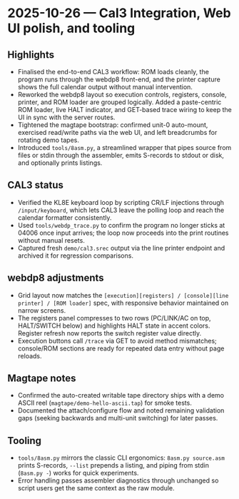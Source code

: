 # 2025-10-26 — Cal3 Integration, Web UI polish, and tooling

## Highlights
- Finalised the end-to-end CAL3 workflow: ROM loads cleanly, the program runs through the webdp8 front-end, and the printer capture shows the full calendar output without manual intervention.
- Reworked the webdp8 layout so execution controls, registers, console, printer, and ROM loader are grouped logically. Added a paste-centric ROM loader, live HALT indicator, and GET-based trace wiring to keep the UI in sync with the server routes.
- Tightened the magtape bootstrap: confirmed unit-0 auto-mount, exercised read/write paths via the web UI, and left breadcrumbs for rotating demo tapes.
- Introduced `tools/8asm.py`, a streamlined wrapper that pipes source from files or stdin through the assembler, emits S-records to stdout or disk, and optionally prints listings.

## CAL3 status
- Verified the KL8E keyboard loop by scripting CR/LF injections through `/input/keyboard`, which lets CAL3 leave the polling loop and reach the calendar formatter consistently.
- Used `tools/webdp_trace.py` to confirm the program no longer sticks at 04006 once input arrives; the loop now proceeds into the print routines without manual resets.
- Captured fresh `demo/cal3.srec` output via the line printer endpoint and archived it for regression comparisons.

## webdp8 adjustments
- Grid layout now matches the `[execution][registers] / [console][line printer] / [ROM loader]` spec, with responsive behavior maintained on narrow screens.
- The registers panel compresses to two rows (PC/LINK/AC on top, HALT/SWITCH below) and highlights HALT state in accent colors. Register refresh now reports the switch register value directly.
- Execution buttons call `/trace` via GET to avoid method mismatches; console/ROM sections are ready for repeated data entry without page reloads.

## Magtape notes
- Confirmed the auto-created writable tape directory ships with a demo ASCII reel (`magtape/demo-hello-ascii.tap`) for smoke tests.
- Documented the attach/configure flow and noted remaining validation gaps (seeking backwards and multi-unit switching) for later passes.

## Tooling
- `tools/8asm.py` mirrors the classic CLI ergonomics: `8asm.py source.asm` prints S-records, `--list` prepends a listing, and piping from stdin (`8asm.py -`) works for quick experiments.
- Error handling passes assembler diagnostics through unchanged so script users get the same context as the raw module.
